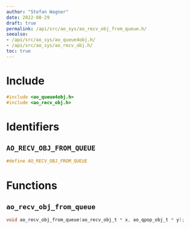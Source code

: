 ```yaml
---
author: "Stefan Wagner"
date: 2022-08-29
draft: true
permalink: /api/src/ao_sys/ao_recv_obj_from_queue.h/
seealso:
- /api/src/ao_sys/ao_queue4obj.h/
- /api/src/ao_sys/ao_recv_obj.h/
toc: true
---
```


# Include

```c
#include <ao_queue4obj.h>
#include <ao_recv_obj.h>
```

# Identifiers

## `AO_RECV_OBJ_FROM_QUEUE`

```c
#define AO_RECV_OBJ_FROM_QUEUE
```

# Functions

## `ao_recv_obj_from_queue`

```c
void ao_recv_obj_from_queue(ao_recv_obj_t * x, ao_qpop_obj_t * y);
```

